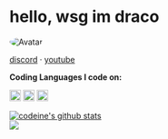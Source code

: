 # hello, wsg im draco

<img src="https://media.discordapp.net/attachments/727113952764624916/781929129536258078/image1_4.gif" alt="Avatar" style="border-radius: 95%;">


 <a href="https://discord.bio/p/8203">discord</a> 
·
<a href="https://www.youtube.com/channel/UCz6rQbYu6HIw6bq9U9bMZlg">youtube</a>

**Coding Languages I code on:**

<code><img height="20" src="https://cdn.discordapp.com/attachments/784909507385884683/785554654426824764/images_1.png"></code>
<code><img height="20" src="https://cdn.discordapp.com/attachments/784909507385884683/785555374937866291/images_4.jpg"></code>
<code><img height="20" src="https://cdn.discordapp.com/attachments/784909507385884683/785555796661502042/1280px-Go_Logo_Blue.svg.png"></code>



[![codeine's github stats](https://github-readme-stats.vercel.app/api?username=codeineluv&show_icons=true&theme=radical)](https://github.com/anuraghazra/github-readme-stats) <br>
<a href="https://github.com/31th?tab=repositories">
  <img align="center" src="https://github-readme-stats.vercel.app/api/top-langs/?username=codeinelov&theme=dark&layout=compact" />
 
 
 
